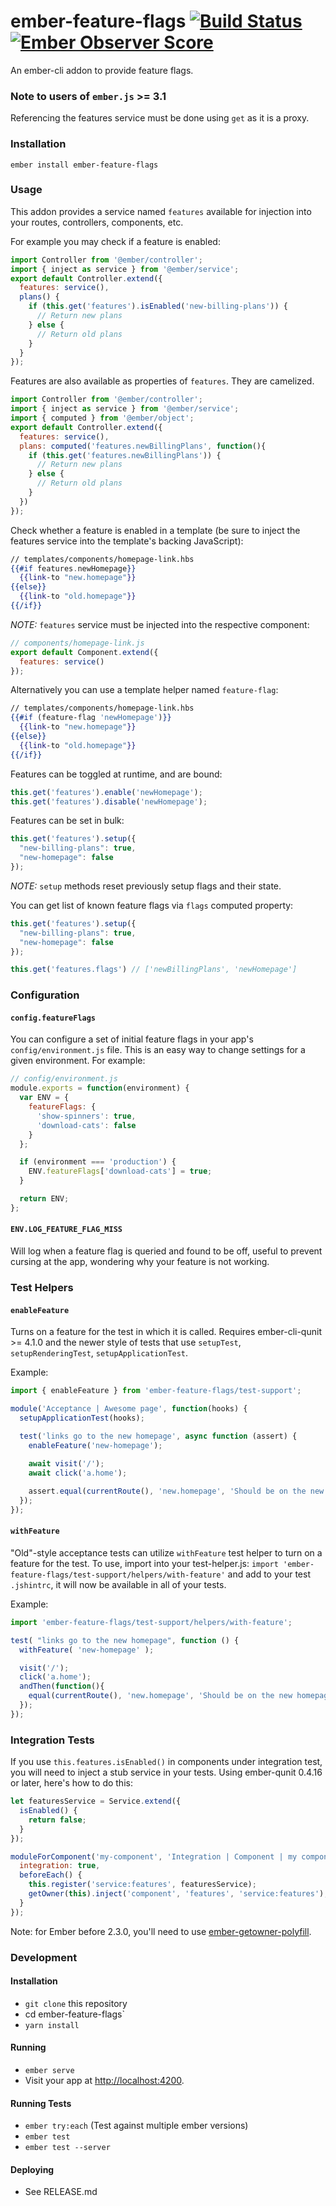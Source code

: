 
# ember-feature-flags [![Build Status](https://travis-ci.org/kategengler/ember-feature-flags.svg?branch=master)](https://travis-ci.org/kategengler/ember-feature-flags) [![Ember Observer Score](http://emberobserver.com/badges/ember-feature-flags.svg)](http://emberobserver.com/addons/ember-feature-flags)

An ember-cli addon to provide feature flags. 

### Note to users of `ember.js` >= 3.1
Referencing the features service must be done using `get` as it is a proxy.

### Installation

```
ember install ember-feature-flags
```

### Usage

This addon provides a service named `features` available for injection into your routes, controllers, components, etc.

For example you may check if a feature is enabled:

```js
import Controller from '@ember/controller';
import { inject as service } from '@ember/service';
export default Controller.extend({
  features: service(), 
  plans() {
    if (this.get('features').isEnabled('new-billing-plans')) {
      // Return new plans
    } else {
      // Return old plans
    }
  }
});
```

Features are also available as properties of `features`. They are camelized.

```js
import Controller from '@ember/controller';
import { inject as service } from '@ember/service';
import { computed } from '@ember/object';
export default Controller.extend({
  features: service(), 
  plans: computed('features.newBillingPlans', function(){
    if (this.get('features.newBillingPlans')) {
      // Return new plans
    } else {
      // Return old plans
    }
  })
});
```

Check whether a feature is enabled in a template (be sure to inject the features service into the template's backing JavaScript):

```hbs
// templates/components/homepage-link.hbs
{{#if features.newHomepage}}
  {{link-to "new.homepage"}}
{{else}}
  {{link-to "old.homepage"}}
{{/if}}
```

*NOTE:* `features` service must be injected into the respective component:

```js
// components/homepage-link.js
export default Component.extend({
  features: service()
});
```

Alternatively you can use a template helper named `feature-flag`:

```hbs
// templates/components/homepage-link.hbs
{{#if (feature-flag 'newHomepage')}}
  {{link-to "new.homepage"}}
{{else}}
  {{link-to "old.homepage"}}
{{/if}}
``` 

Features can be toggled at runtime, and are bound:

```js
this.get('features').enable('newHomepage');
this.get('features').disable('newHomepage');
```

Features can be set in bulk:

```js
this.get('features').setup({
  "new-billing-plans": true,
  "new-homepage": false
});
```
*NOTE:* `setup` methods reset previously setup flags and their state.

You can get list of known feature flags via `flags` computed property:
```js
this.get('features').setup({
  "new-billing-plans": true,
  "new-homepage": false
});

this.get('features.flags') // ['newBillingPlans', 'newHomepage']
```


### Configuration

#### `config.featureFlags`

You can configure a set of initial feature flags in your app's `config/environment.js` file. This
is an easy way to change settings for a given environment. For example:

```javascript
// config/environment.js
module.exports = function(environment) {
  var ENV = {
    featureFlags: {
      'show-spinners': true,
      'download-cats': false
    }
  };

  if (environment === 'production') {
    ENV.featureFlags['download-cats'] = true;
  }

  return ENV;
};
```

#### `ENV.LOG_FEATURE_FLAG_MISS`

Will log when a feature flag is queried and found to be off, useful to prevent cursing at the app,
wondering why your feature is not working.

### Test Helpers

#### `enableFeature`

Turns on a feature for the test in which it is called.
Requires ember-cli-qunit >= 4.1.0 and the newer style of tests that use `setupTest`, `setupRenderingTest`, `setupApplicationTest`.

Example:
```js
import { enableFeature } from 'ember-feature-flags/test-support';

module('Acceptance | Awesome page', function(hooks) {
  setupApplicationTest(hooks);

  test('links go to the new homepage', async function (assert) {
    enableFeature('new-homepage');
  
    await visit('/');
    await click('a.home');

    assert.equal(currentRoute(), 'new.homepage', 'Should be on the new homepage');
  });
});
```

#### `withFeature`

"Old"-style acceptance tests can utilize `withFeature` test helper to turn on a feature for the test.
To use, import into your test-helper.js: `import 'ember-feature-flags/test-support/helpers/with-feature'` and add to your 
test `.jshintrc`, it will now be available in all of your tests.

Example:

```js
import 'ember-feature-flags/test-support/helpers/with-feature';

test( "links go to the new homepage", function () {
  withFeature( 'new-homepage' );

  visit('/');
  click('a.home');
  andThen(function(){
    equal(currentRoute(), 'new.homepage', 'Should be on the new homepage');
  });
});
```

### Integration Tests

If you use `this.features.isEnabled()` in components under integration test, you will need to inject a stub service in your tests. Using ember-qunit 0.4.16 or later, here's how to do this:

```js
let featuresService = Service.extend({
  isEnabled() {
    return false;
  }
});

moduleForComponent('my-component', 'Integration | Component | my component', {
  integration: true,
  beforeEach() {
    this.register('service:features', featuresService);
    getOwner(this).inject('component', 'features', 'service:features');
  }
});
```

Note: for Ember before 2.3.0, you'll need to use [ember-getowner-polyfill](https://github.com/rwjblue/ember-getowner-polyfill).

### Development

#### Installation

* `git clone` this repository
* cd ember-feature-flags`
* `yarn install`

#### Running

* `ember serve`
* Visit your app at [http://localhost:4200](http://localhost:4200).

#### Running Tests

* `ember try:each` (Test against multiple ember versions)
* `ember test`
* `ember test --server`

#### Deploying

* See RELEASE.md
